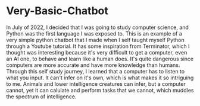 # Very-Basic-Chatbot
In July of 2022, I decided that I was going to study computer science, and Python was the first language I was exposed to. This is an example of a very simple python chatbot that I made when I self taught myself Python through a Youtube tutorial. It has some inspiration from Terminator, which I thought was interesting because it's very difficult to get a computer, even an AI one, to behave and learn like a human does. It's quite dangerous since computers are more accurate and have more knowledge than humans. Through this self study journey, I learned that a computer has to listen to what you input. It can't infer on it's own, which is what makes it so intriguing to me. Animals and lower intelligence creatures can infer, but a computer cannot, yet it can calulate and perform tasks that we cannot, which muddles the spectrum of intelligence.
